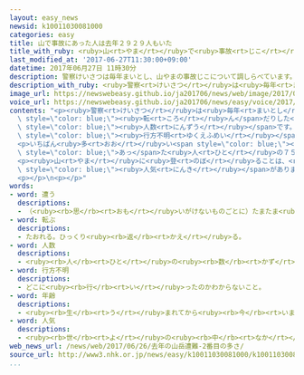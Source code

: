 ```yaml
---
layout: easy_news
newsid: k10011030081000
categories: easy
title: 山で事故にあった人は去年２９２９人もいた
title_with_ruby: <ruby>山<rt>やま</rt></ruby>で<ruby>事故<rt>じこ</rt></ruby>にあった<ruby>人<rt>ひと</rt></ruby>は<ruby>去年<rt>きょねん</rt></ruby>２９２９<ruby>人<rt>にん</rt></ruby>もいた
last_modified_at: '2017-06-27T11:30:00+09:00'
datetime: 2017年06月27日 11時30分
description: 警察けいさつは毎年まいとし、山やまの事故じこについて調しらべています。
description_with_ruby: <ruby>警察<rt>けいさつ</rt></ruby>は<ruby>毎年<rt>まいとし</rt></ruby>、<ruby>山<rt>やま</rt></ruby>の<ruby>事故<rt>じこ</rt></ruby>について<ruby>調<rt>しら</rt></ruby>べています。
image_url: https://newswebeasy.github.io/ja201706/news/web/image/2017/06/27/k10011030081000.jpg
voice_url: https://newswebeasy.github.io/ja201706/news/easy/voice/2017/06/27/k10011030081000.mp3
contents: "<p><ruby>警察<rt>けいさつ</rt></ruby>は<ruby>毎年<rt>まいとし</rt></ruby>、<ruby>山<rt>やま</rt></ruby>の<ruby>事故<rt>じこ</rt></ruby>について<ruby>調<rt>しら</rt></ruby>べています。<ruby>去年<rt>きょねん</rt></ruby>、<ruby>山<rt>やま</rt></ruby>で<ruby>道<rt>みち</rt></ruby>がわからなくなったり<span\
  \ style=\"color: blue;\"><ruby>転<rt>ころ</rt></ruby>ん</span>だりした<ruby>人<rt>ひと</rt></ruby>は２９２９<ruby>人<rt>にん</rt></ruby>いました。<ruby>調<rt>しら</rt></ruby>べ<ruby>始<rt>はじ</rt></ruby>めた１９６１<ruby>年<rt>ねん</rt></ruby>から<ruby>今<rt>いま</rt></ruby>までで２<ruby>番目<rt>ばんめ</rt></ruby>に<ruby>多<rt>おお</rt></ruby>い<span\
  \ style=\"color: blue;\"><ruby>人数<rt>にんずう</rt></ruby></span>です。</p>\n<p>この<ruby>中<rt>なか</rt></ruby>で<ruby>亡<rt>な</rt></ruby>くなった<ruby>人<rt>ひと</rt></ruby>と<span\
  \ style=\"color: blue;\"><ruby>行方不明<rt>ゆくえふめい</rt></ruby></span>の<ruby>人<rt>ひと</rt></ruby>は３１９<ruby>人<rt>にん</rt></ruby>でした。けがをした<ruby>人<rt>ひと</rt></ruby>は１１３３<ruby>人<rt>にん</rt></ruby>でした。</p>\n\
  <p>いちばん<ruby>多<rt>おお</rt></ruby>い<span style=\"color: blue;\"><ruby>年齢<rt>ねんれい</rt></ruby></span>は６０<ruby>歳<rt>さい</rt></ruby>〜６９<ruby>歳<rt>さい</rt></ruby>で７４６<ruby>人<rt>にん</rt></ruby>、<ruby>次<rt>つぎ</rt></ruby>は７０<ruby>歳<rt>さい</rt></ruby>〜７９<ruby>歳<rt>さい</rt></ruby>で５６５<ruby>人<rt>にん</rt></ruby>でした。その<ruby>次<rt>つぎ</rt></ruby>は、５０<ruby>歳<rt>さい</rt></ruby>〜５９<ruby>歳<rt>さい</rt></ruby>で４２１<ruby>人<rt>にん</rt></ruby>、４０<ruby>歳<rt>さい</rt></ruby>〜４９<ruby>歳<rt>さい</rt></ruby>で３６６<ruby>人<rt>にん</rt></ruby>でした。<ruby>事故<rt>じこ</rt></ruby>に<span\
  \ style=\"color: blue;\">あっ</span>た<ruby>人<rt>ひと</rt></ruby>の７５％<ruby>以上<rt>いじょう</rt></ruby>が４０<ruby>歳<rt>さい</rt></ruby><ruby>以上<rt>いじょう</rt></ruby>でした。</p>\n\
  <p><ruby>山<rt>やま</rt></ruby>に<ruby>登<rt>のぼ</rt></ruby>ることは、<ruby>最近<rt>さいきん</rt></ruby>４０<ruby>歳<rt>さい</rt></ruby><ruby>以上<rt>いじょう</rt></ruby>の<ruby>人<rt>ひと</rt></ruby>に<span\
  \ style=\"color: blue;\"><ruby>人気<rt>にんき</rt></ruby></span>があります。<ruby>特<rt>とく</rt></ruby>に<ruby>夏<rt>なつ</rt></ruby>は<ruby>山<rt>やま</rt></ruby>に<ruby>登<rt>のぼ</rt></ruby>る<ruby>人<rt>ひと</rt></ruby>が<ruby>増<rt>ふ</rt></ruby>えます。<ruby>警察<rt>けいさつ</rt></ruby>は、<ruby>天気<rt>てんき</rt></ruby>や<ruby>自分<rt>じぶん</rt></ruby>の<ruby>体<rt>からだ</rt></ruby>の<ruby>力<rt>ちから</rt></ruby>を<ruby>考<rt>かんが</rt></ruby>えて<ruby>安全<rt>あんぜん</rt></ruby>な<ruby>計画<rt>けいかく</rt></ruby>を<ruby>作<rt>つく</rt></ruby>って、<ruby>登<rt>のぼ</rt></ruby>ってほしいと<ruby>言<rt>い</rt></ruby>っています。</p>\n\
  <p></p>\n<p></p>"
words:
- word: 遭う
  descriptions:
  - （<ruby><rb>思</rb><rt>おも</rt></ruby>いがけないものごとに）たまたま<ruby><rb>出</rb><rt>で</rt></ruby>あう。
- word: 転ぶ
  descriptions:
  - たおれる。ひっくり<ruby><rb>返</rb><rt>かえ</rt></ruby>る。
- word: 人数
  descriptions:
  - <ruby><rb>人</rb><rt>ひと</rt></ruby>の<ruby><rb>数</rb><rt>かず</rt></ruby>。にんず。
- word: 行方不明
  descriptions:
  - どこに<ruby><rb>行</rb><rt>い</rt></ruby>ったのかわからないこと。
- word: 年齢
  descriptions:
  - <ruby><rb>生</rb><rt>う</rt></ruby>まれてから<ruby><rb>今</rb><rt>いま</rt></ruby>までの<ruby><rb>年</rb><rt>とし</rt></ruby>の<ruby><rb>数</rb><rt>かず</rt></ruby>。とし。
- word: 人気
  descriptions:
  - <ruby><rb>世</rb><rt>よ</rt></ruby>の<ruby><rb>中</rb><rt>なか</rt></ruby>の<ruby><rb>人</rb><rt>ひと</rt></ruby>たちのよい<ruby><rb>評判</rb><rt>ひょうばん</rt></ruby>。
web_news_url: /news/web/2017/06/26/去年の山岳遭難-2番目の多さ/
source_url: http://www3.nhk.or.jp/news/easy/k10011030081000/k10011030081000.html
...
```

